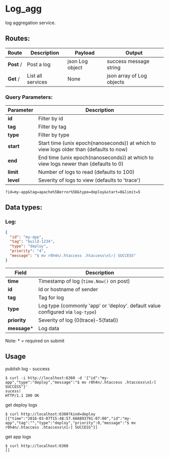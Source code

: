 # Log_agg

log aggregation service.

## Routes:

| Route | Description | Payload | Output |
| --- | --- | --- | --- |
| **Post** / | Post a log | json Log object | success message string |
| **Get** / | List all services | None | json array of Log objects |

### Query Parameters:
| Parameter | Description |
| --- | --- |
| **id** | Filter by id |
| **tag** | Filter by tag |
| **type** | Filter by type |
| **start** | Start time (unix epoch(nanoseconds)) at which to view logs older than (defaults to now) |
| **end** | End time (unix epoch(nanoseconds)) at which to view logs newer than (defaults to 0) |
| **limit** | Number of logs to read (defaults to 100) |
| **level** | Severity of logs to view (defaults to 'trace') |
`?id=my-app&tag=apache%5Berror%5D&type=deploy&start=0&limit=5`

## Data types:
### Log:
```json
{
  "id": "my-app",
  "tag": "build-1234",
  "type": "deploy",
  "priority": "4",
  "message": "$ mv r0h4n/.htaccess .htaccess\n[✓] SUCCESS"
}
```
| Field | Description |
| --- | --- |
| **time** | Timestamp of log (`time.Now()` on post) |
| **id** | Id or hostname of sender |
| **tag** | Tag for log |
| **type** | Log type (commonly 'app' or 'deploy'. default value configured via `log-type`) |
| **priority** | Severity of log (0(trace)-5(fatal)) |
| **message*** | Log data |
Note: * = required on submit


## Usage

publish log - success
```
$ curl -i http://localhost:6360 -d '{"id":"my-app","type":"deploy","message":"$ mv r0h4n/.htaccess .htaccess\n[✓] SUCCESS"}'
sucess!
HTTP/1.1 200 OK
```

get deploy logs
```
$ curl http://localhost:6360?kind=deploy 
[{"time":"2016-03-07T15:48:57.668893791-07:00","id":"my-app","tag":"","type":"deploy","priority":0,"message":"$ mv r0h4n/.htaccess .htaccess\n[✓] SUCCESS"}]
```

get app logs
```
$ curl http://localhost:6360 
[]
```
